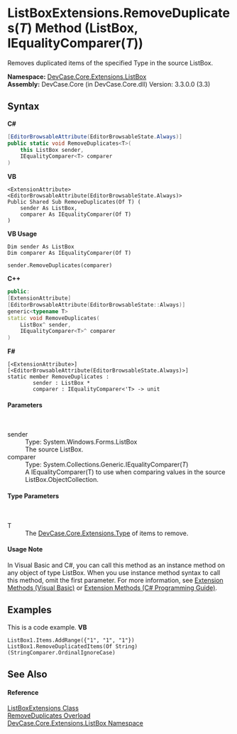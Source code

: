 # ListBoxExtensions.RemoveDuplicates(*T*) Method (ListBox, IEqualityComparer(*T*))
 

Removes duplicated items of the specified Type in the source ListBox.

**Namespace:**&nbsp;<a href="N_DevCase_Core_Extensions_ListBox">DevCase.Core.Extensions.ListBox</a><br />**Assembly:**&nbsp;DevCase.Core (in DevCase.Core.dll) Version: 3.3.0.0 (3.3)

## Syntax

**C#**<br />
``` C#
[EditorBrowsableAttribute(EditorBrowsableState.Always)]
public static void RemoveDuplicates<T>(
	this ListBox sender,
	IEqualityComparer<T> comparer
)

```

**VB**<br />
``` VB
<ExtensionAttribute>
<EditorBrowsableAttribute(EditorBrowsableState.Always)>
Public Shared Sub RemoveDuplicates(Of T) ( 
	sender As ListBox,
	comparer As IEqualityComparer(Of T)
)
```

**VB Usage**<br />
``` VB Usage
Dim sender As ListBox
Dim comparer As IEqualityComparer(Of T)

sender.RemoveDuplicates(comparer)
```

**C++**<br />
``` C++
public:
[ExtensionAttribute]
[EditorBrowsableAttribute(EditorBrowsableState::Always)]
generic<typename T>
static void RemoveDuplicates(
	ListBox^ sender, 
	IEqualityComparer<T>^ comparer
)
```

**F#**<br />
``` F#
[<ExtensionAttribute>]
[<EditorBrowsableAttribute(EditorBrowsableState.Always)>]
static member RemoveDuplicates : 
        sender : ListBox * 
        comparer : IEqualityComparer<'T> -> unit 

```


#### Parameters
&nbsp;<dl><dt>sender</dt><dd>Type: System.Windows.Forms.ListBox<br />The source ListBox.</dd><dt>comparer</dt><dd>Type: System.Collections.Generic.IEqualityComparer(*T*)<br />A IEqualityComparer(T) to use when comparing values in the source ListBox.ObjectCollection.</dd></dl>

#### Type Parameters
&nbsp;<dl><dt>T</dt><dd>The <a href="N_DevCase_Core_Extensions_Type">DevCase.Core.Extensions.Type</a> of items to remove.</dd></dl>

#### Usage Note
In Visual Basic and C#, you can call this method as an instance method on any object of type ListBox. When you use instance method syntax to call this method, omit the first parameter. For more information, see <a href="https://docs.microsoft.com/dotnet/visual-basic/programming-guide/language-features/procedures/extension-methods">Extension Methods (Visual Basic)</a> or <a href="https://docs.microsoft.com/dotnet/csharp/programming-guide/classes-and-structs/extension-methods">Extension Methods (C# Programming Guide)</a>.

## Examples
This is a code example. 
**VB**<br />
``` VB
ListBox1.Items.AddRange({"1", "1", "1"})
ListBox1.RemoveDuplicatedItems(Of String)(StringComparer.OrdinalIgnoreCase)
```


## See Also


#### Reference
<a href="T_DevCase_Core_Extensions_ListBox_ListBoxExtensions">ListBoxExtensions Class</a><br /><a href="Overload_DevCase_Core_Extensions_ListBox_ListBoxExtensions_RemoveDuplicates">RemoveDuplicates Overload</a><br /><a href="N_DevCase_Core_Extensions_ListBox">DevCase.Core.Extensions.ListBox Namespace</a><br />